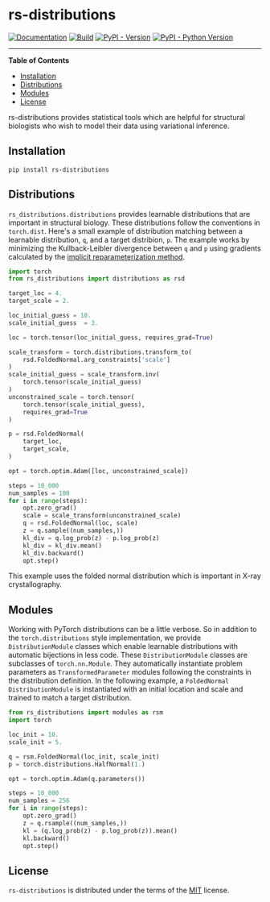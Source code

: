 # rs-distributions

[![Documentation](https://github.com/rs-station/distributions/workflows/Documentation/badge.svg)](https://rs-station.github.io/distributions)
[![Build](https://github.com/rs-station/distributions/actions/workflows/test.yml/badge.svg)](https://github.com/rs-station/distributions/actions/workflows/test.yml)
[![PyPI - Version](https://img.shields.io/pypi/v/rs-distributions.svg)](https://pypi.org/project/rs-distributions)
[![PyPI - Python Version](https://img.shields.io/pypi/pyversions/rs-distributions.svg)](https://pypi.org/project/rs-distributions)

-----

**Table of Contents**

- [Installation](#installation)
- [Distributions](#distributions)
- [Modules](#modules)
- [License](#license)

rs-distributions provides statistical tools which are helpful for structural biologists who wish to model their data using variational inference. 

## Installation

```console
pip install rs-distributions
```

## Distributions
`rs_distributions.distributions` provides learnable distributions that are important in structural biology. 
These distributions follow the conventions in `torch.dist`. 
Here's a small example of distribution matching between a learnable distribution, `q`, and a target distribion, `p`. 
The example works by minimizing the Kullback-Leibler divergence between `q` and `p` using gradients calculated by the [implicit reparameterization method](https://arxiv.org/abs/1805.08498). 

```python
import torch
from rs_distributions import distributions as rsd

target_loc = 4.
target_scale = 2.

loc_initial_guess = 10.
scale_initial_guess  = 3.

loc = torch.tensor(loc_initial_guess, requires_grad=True)

scale_transform = torch.distributions.transform_to(
    rsd.FoldedNormal.arg_constraints['scale']
)
scale_initial_guess = scale_transform.inv(
    torch.tensor(scale_initial_guess)
)
unconstrained_scale = torch.tensor(
    torch.tensor(scale_initial_guess),
    requires_grad=True
)

p = rsd.FoldedNormal(
    target_loc,
    target_scale,
)

opt = torch.optim.Adam([loc, unconstrained_scale])

steps = 10_000
num_samples = 100
for i in range(steps):
    opt.zero_grad()
    scale = scale_transform(unconstrained_scale)
    q = rsd.FoldedNormal(loc, scale)
    z = q.sample((num_samples,))
    kl_div = q.log_prob(z) - p.log_prob(z)
    kl_div = kl_div.mean()
    kl_div.backward()
    opt.step()
```
This example uses the folded normal distribution which is important in X-ray crystallography. 

## Modules
Working with PyTorch distributions can be a little verbose. 
So in addition to the `torch.distributions` style implementation, we provide `DistributionModule` classes which enable learnable distributions with automatic bijections in less code. 
These `DistributionModule` classes are subclasses of `torch.nn.Module`. 
They automatically instantiate problem parameters as `TransformedParameter` modules following the constraints in the distribution definition.
In the following example, a `FoldedNormal` `DistributionModule` is instantiated with an initial location and scale and trained to match a target distribution. 

```python
from rs_distributions import modules as rsm
import torch

loc_init = 10.
scale_init = 5.

q = rsm.FoldedNormal(loc_init, scale_init)
p = torch.distributions.HalfNormal(1.)

opt = torch.optim.Adam(q.parameters())

steps = 10_000
num_samples = 256
for i in range(steps):
    opt.zero_grad()
    z = q.rsample((num_samples,))
    kl = (q.log_prob(z) - p.log_prob(z)).mean()
    kl.backward()
    opt.step()
```

## License

`rs-distributions` is distributed under the terms of the [MIT](https://spdx.org/licenses/MIT.html) license.
